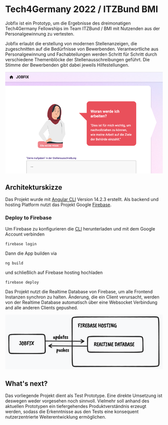 # Tech4Germany 2022 / ITZBund BMI

Jobfix ist ein Prototyp, um die Ergebnisse des dreimonatigen Tech4Germany Fellowships im Team ITZBund / BMI mit Nutzenden aus der Personalgewinnung zu vertesten.

Jobfix erlaubt die erstellung von modernen Stellenanzeigen, die zugeschnitten auf die Bedürfnisse von Bewerbenden. Verantwortliche aus Personalgewinnung und Fachabteilungen werden Schritt für Schritt durch verschiedene Themenblöcke der Stellenausschreibungen geführt. Die Stimme der Bewerbenden gibt dabei jeweils Hilfestellungen.

![Screenshot des Test Prototypen](docs/screenshot.png)


## Architekturskizze

Das Projekt wurde mit [Angular CLI](https://github.com/angular/angular-cli) Version 14.2.3 erstellt. Als backend und hosting Platform nutzt das Projekt Google [Firebase](https://firebase.google.com/).

### Deploy to Firebase 

Um Firebase zu konfigurieren die [CLI](https://firebase.google.com/docs/cli) herunterladen und mit dem Google Account verbinden

```
firebase login
```

Dann die App builden via

```
ng build
```

und schließlich auf Firebase hosting hochladen

```
firebase deploy
```

Das Projekt nutzt die Realtime Database von Firebase, um alle Frontend Instanzen synchron zu halten. Änderung, die ein Client verursacht, werden von der Realtime Database automatisch über eine Websocket Verbindung and alle anderen Clients gepushed.

![Realtime Database](docs/firebase.png)

## What's next?

Das vorliegende Projekt dient als Test Prototype. Eine direkte Umsetzung ist deswegen weder vorgesehen noch sinnvoll. Vielmehr soll anhand des aktuellen Prototypen ein tiefergehendes Produktverständnis erzeugt werden, sodass die Erkenntnisse aus den Tests eine konsequent nutzerzentrierte Weiterentwicklung ermöglichen.

